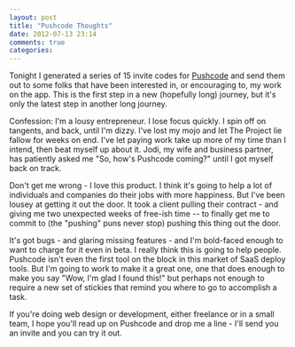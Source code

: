 ```yaml
---
layout: post
title: "Pushcode Thoughts"
date: 2012-07-13 23:14
comments: true
categories:
---
```


Tonight I generated a series of 15 invite codes for [Pushcode](https://pushco.de) and send them out to some folks that have been interested in, or encouraging to, my work on the app. This is the first step in a new (hopefully long) journey, but it's only the latest step in another long journey.

Confession: I'm a lousy entrepreneur. I lose focus quickly. I spin off on tangents, and back, until I'm dizzy. I've lost my mojo and let The Project lie fallow for weeks on end. I've let paying work take up more of my time than I intend, then beat myself up about it. Jodi, my wife and business partner, has patiently asked me "So, how's Pushcode coming?" until I got myself back on track.

Don't get me wrong - I love this product. I think it's going to help a lot of individuals and companies do their jobs with more happiness. But I've been lousey at getting it out the door. It took a client pulling their contract - and giving me two unexpected weeks of free-ish time -- to finally get me to commit to (the "pushing" puns never stop) pushing this thing out the door.

It's got bugs - and glaring missing features - and I'm bold-faced enough to want to charge for it even in beta. I really think this is going to help people. Pushcode isn't even the first tool on the block in this market of SaaS deploy tools. But I'm going to work to make it a great one, one that does enough to make you say "Wow, I'm glad I found this!" but perhaps not enough to require a new set of stickies that remind you where to go to accomplish a task.

If you're doing web design or development, either freelance or in a small team, I hope you'll read up on Pushcode and drop me a line - I'll send you an invite and you can try it out.
